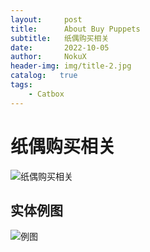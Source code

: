 ```yaml
---
layout:     post
title:      About Buy Puppets
subtitle:   纸偶购买相关
date:       2022-10-05
author:     NokuX
header-img: img/title-2.jpg
catalog:   true
tags:
    - Catbox
---
```

# 纸偶购买相关

![纸偶购买相关]({{site.baseurl}}/img-post/纸偶购买.png)

## 实体例图

![例图]({{site.baseurl}}/img-post/IMG_7655.JPG)
